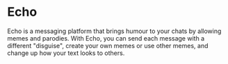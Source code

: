 # Echo
Echo is a messaging platform that brings humour to your chats by allowing memes and parodies. With Echo, you can send each message with a different "disguise", create your own memes or use other memes, and change up how your text looks to others. 
